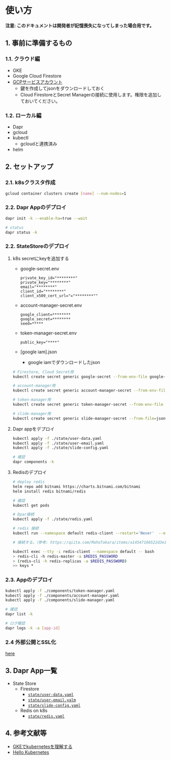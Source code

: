 # 使い方

**注意: このドキュメントは開発者が記憶喪失になってしまった場合用です。**

## 1. 事前に準備するもの

### 1.1. クラウド編

- GKE
- Google Cloud Firestore
- [GCPサービスアカウント](https://cloud.google.com/iam/docs/creating-managing-service-accounts?hl=ja)
  - 鍵を作成してjsonをダウンロードしておく
  - Cloud FirestoreとSecret Managerの接続に使用します。権限を追加しておいてください。

### 1.2. ローカル編

- Dapr
- gcloud
- kubectl
  - gcloudと連携済み
- helm

## 2. セットアップ

### 2.1. k8sクラスタ作成

```bash
gcloud container clusters create [name] --num-nodes=1
```

### 2.2. Dapr Appのデプロイ

```bash
dapr init -k --enable-ha=true --wait

# status
dapr status -k
```

### 2.2. StateStoreのデプロイ

1. k8s secretにkeyを追加する

    - google-secret.env

        ```env
        private_key_id="********"
        private_key="********"
        email="********"
        client_id="********"
        client_x509_cert_url="="********""
        ```

    - account-manager-secret.env

        ```env
        google_client=********
        google_secret=********
        seed=*****
        ```

    - token-manager-secret.env

        ```env
        public_key="****"
        ```

    - [google iam].json
      - google iamでダウンロードしたjson

    ```bash
    # Firestore, Cloud Secret用
    kubectl create secret generic google-secret --from-env-file google-secret.env

    # account-manager用
    kubectl create secret generic account-manager-secret --from-env-file account-manager-secret.env

    # token-manager用
    kubectl create secret generic token-manager-secret --from-env-file token-manager-secret.env

    # slide-manager用
    kubectl create secret generic slide-manager-secret --from-file=json=./[google iam].json
    ```

2. Dapr appをデプロイ

    ```bash
    kubectl apply -f ./state/user-data.yaml
    kubectl apply -f ./state/user-email.yaml
    kubectl apply -f ./state/slide-config.yaml

    # 確認
    dapr components -k
    ```

3. Redisのデプロイ

    ```bash
    # deploy redis
    helm repo add bitnami https://charts.bitnami.com/bitnami
    helm install redis bitnami/redis

    # 確認
    kubectl get pods

    # Dpar接続
    kubectl apply -f ./state/redis.yaml
    ```

    ```bash
    # redis 接続
    kubectl run --namespace default redis-client --restart='Never'  --env REDIS_PASSWORD=****  --image docker.io/bitnami/redis:6.2.5-debian-10-r0 --command -- sleep infinity

    # 接続する。（参考: https://qiita.com/MahoTakara/items/a14547166522d3e113a0#redis-cli%E3%81%8B%E3%82%89%E3%82%A2%E3%82%AF%E3%82%BB%E3%82%B9%E3%81%97%E3%81%A6%E5%8B%95%E4%BD%9C%E7%A2%BA%E8%AA%8D）

    kubectl exec --tty -i redis-client --namespace default -- bash
    > redis-cli -h redis-master -a $REDIS_PASSWORD
    > (redis-cli -h redis-replicas -a $REDIS_PASSWORD)
    >> keys *
    ```

### 2.3. Appのデプロイ

```bash
kubectl apply -f ./components/token-manager.yaml
kubectl apply -f ./components/account-manager.yaml
kubectl apply -f ./components/slide-manager.yaml

# 確認
dapr list -k

# ログ確認
dapr logs -k -a [app-id]
```

### 2.4 外部公開とSSL化

[here](./ssl.md)

## 3. Dapr App一覧

- State Store
  - Firestore
    - [`state/user-data.yaml`](../state/user-data.yaml)
    - [`state/user-email.yalm`](../state/user-email.yaml)
    - [`state/slide-config.yaml`](../state/slide-config.yaml)
  - Redis on k8s
    - [`state/redis.yaml`](../state/redis.yaml)

## 4. 参考文献等

- [GKEでkubernetesを理解する](https://qiita.com/ntoreg/items/74aa6de2f8f29b4a3b79)
- [Hello Kubernetes](https://github.com/dapr/quickstarts/tree/master/hello-kubernetes)
